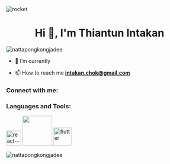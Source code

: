 ![rocket](https://user-images.githubusercontent.com/105087810/195887346-a3406c72-ddce-4af1-9ae5-b4680c403e12.gif)


<h1 align="center">Hi 👋, I'm Thiantun Intakan</h1>
<p align="left"> <img src="https://komarev.com/ghpvc/?username=nattapongkongjadee&label=Profile%20views&color=0e75b6&style=flat" alt="nattapongkongjadee" /> </p>

- 🌱 I’m currently 

- 📫 How to reach me **intakan.chok@gmail.com**

<h3 align="left">Connect with me:</h3>
<p align="left">
</p>

<h3 align="left">Languages and Tools:</h3>
<img width="40" height="40" src="https://img.icons8.com/ultraviolet/40/react--v1.png" alt="react--v1"/>
<a href="https://logowik.com/nodejs-vector-logo-4392.html">
    <img src="https://logowik.com/content/uploads/images/nodejs.jpg" width="80" height="80">
</a>
<img width="48" height="48" src="https://img.icons8.com/color/48/flutter.png" alt="flutter"/>
<p><img align="left" src="https://github-readme-stats.vercel.app/api/top-langs?username=nattapongkongjadee&show_icons=true&locale=en&layout=compact" alt="nattapongkongjadee" /></p>

